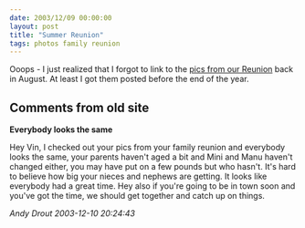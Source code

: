 ```yaml
---
date: 2003/12/09 00:00:00
layout: post
title: "Summer Reunion"
tags: photos family reunion
---
```


Ooops - I just realized that I forgot to link to the [pics from our Reunion](http://kurup.org/photo/album?album_id=7436) back in August. At least I got them posted before the end of the year.

<div id="comment-box">
<h2>Comments from old site</h2>

<div class="one-comment">
<p><b>Everybody looks the same</b></p>
<p>
Hey Vin, I checked out your pics from your family reunion and
everybody looks the same, your parents haven't aged a bit and Mini and
Manu haven't changed either, you may have put on a few pounds but who
hasn't.  It's hard to believe how big your nieces and nephews are
getting. It looks like everybody had a great time.  Hey also if you're
going to be in town soon and you've got the time, we should get
together and catch up on things.
</p>
<address class="signature">
<span class="author">Andy Drout</span>
<span class="date">2003-12-10 20:24:43</span>
</address>
</div>

</div>

